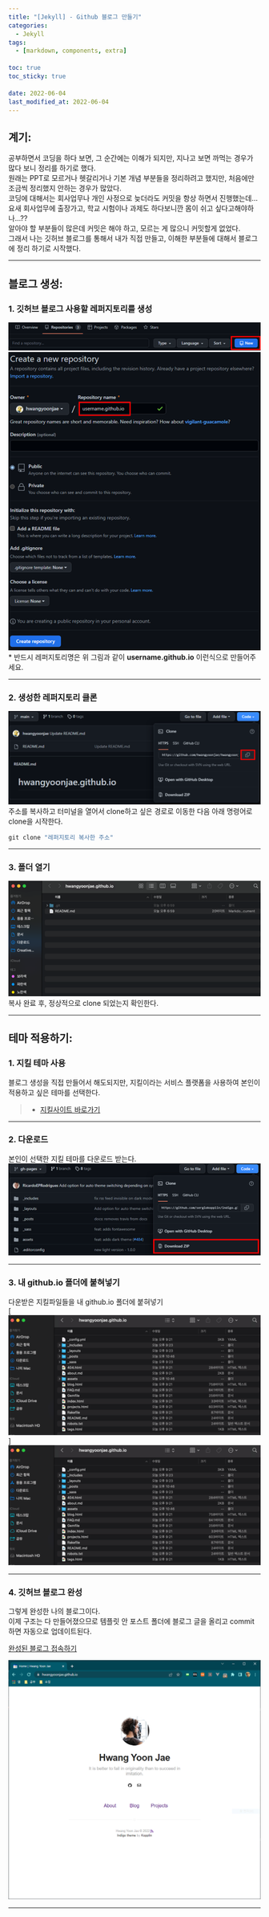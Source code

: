 ```yaml
---
title: "[Jekyll] - Github 블로그 만들기"
categories:
  - Jekyll
tags:
  - [markdown, components, extra]

toc: true
toc_sticky: true

date: 2022-06-04
last_modified_at: 2022-06-04
---
```


## 계기:

공부하면서 코딩을 하다 보면, 그 순간에는 이해가 되지만, 지나고 보면 까먹는 경우가 많다 보니 정리를 하기로 했다. <br>
원래는 PPT로 모르거나 헷갈리거나 기본 개념 부분들을 정리하려고 했지만, 처음에만 조금씩 정리했지 안하는 경우가 많았다. <br>
코딩에 대해서는 회사업무나 개인 사정으로 늦더라도 커밋을 항상 하면서 진행했는데...
요새 회사업무에 출장가고, 학교 시험이나 과제도 하다보니깐 몸이 쉬고 싶다고해야하나...?? <br>
알아야 할 부분들이 많은데 커밋은 해야 하고, 모르는 게 많으니 커밋할게 없었다. <br>
그래서 나는 깃허브 블로그를 통해서 내가 직접 만들고, 이해한 부분들에 대해서 블로그에 정리 하기로 시작했다.

* * *

## 블로그 생성:
### 1. 깃허브 블로그 사용할 레퍼지토리를 생성
[![텍스트](/assets/images/Github/%EB%A0%88%ED%8D%BC%EC%A7%80%ED%86%A0%EB%A6%AC%EC%83%9D%EC%84%B1.PNG)](/assets/images/Github/%EB%A0%88%ED%8D%BC%EC%A7%80%ED%86%A0%EB%A6%AC%EC%83%9D%EC%84%B1.PNG)
[![텍스트](/assets/images/Github/%EB%A0%88%ED%8D%BC%EC%A7%80%ED%86%A0%EB%A6%AC%EC%9D%B4%EB%A6%84%EC%A0%95%ED%95%98%EA%B8%B0.PNG)](/assets/images/Github/%EB%A0%88%ED%8D%BC%EC%A7%80%ED%86%A0%EB%A6%AC%EC%9D%B4%EB%A6%84%EC%A0%95%ED%95%98%EA%B8%B0.PNG)
<br>
\* 반드시 레퍼지토리명은 위 그림과 같이 **username.github.io** 이런식으로 만들어주세요.
* * *

### 2. 생성한 레퍼지토리 클론
[![텍스트](/assets/images/Github/%ED%81%B4%EB%A1%A0%ED%95%98%EA%B8%B0.PNG)](/assets/images/Github/%ED%81%B4%EB%A1%A0%ED%95%98%EA%B8%B0.PNG)
<br>
주소를 복사하고 터미널을 열어서 clone하고 싶은 경로로 이동한 다음 아래 명령어로 clone을 시작한다.
```javascript
git clone "레퍼지토리 복사한 주소"
```
* * *

### 3. 폴더 열기
[![텍스트](/assets/images/Github/%ED%81%B4%EB%A1%A0%ED%99%95%EC%9D%B8.PNG)](/assets/images/Github/%ED%81%B4%EB%A1%A0%ED%99%95%EC%9D%B8.PNG)
<br>
복사 완료 후, 정상적으로 clone 되었는지 확인한다.
* * *

## 테마 적용하기:
### 1. 지킬 테마 사용
블로그 생성을 직접 만들어서 해도되지만, 지킬이라는 서비스 플랫폼을 사용하여 본인이 적용하고 싶은 테마를 선택한다.
<br>
> * [지킬사이트 바로가기](http://jekyllthemes.org/ "지킬테마")

* * *

### 2. 다운로드
본인이 선택한 지킬 테마를 다운로드 받는다.
<br>
[![텍스트](/assets/images/Github/%EC%A7%80%ED%82%AC%ED%85%8C%EB%A7%88%20%EB%8B%A4%EC%9A%B4.PNG)](/assets/images/Github/%EC%A7%80%ED%82%AC%ED%85%8C%EB%A7%88%20%EB%8B%A4%EC%9A%B4.PNG)
* * *

### 3. 내 github.io 폴더에 붙혀넣기
다운받은 지킬파일들을 내 github.io 폴더에 붙혀넣기
<br>
[![텍스트](/assets/images/Github/%EC%A7%80%ED%82%AC%ED%85%8C%EB%A7%88%EC%A0%81%EC%9A%A9.png)]![텍스트](/assets/images/Github/%EC%A7%80%ED%82%AC%ED%85%8C%EB%A7%88%EC%A0%81%EC%9A%A9.png)
* * *

### 4. 깃허브 블로그 완성
그렇게 완성한 나의 블로그이다. <br>
이제 구조는 다 만들어졌으므로 템플릿 안 포스트 폴더에 블로그 글을 올리고 commit하면 자동으로 업데이트된다. <br>

[완성된 블로그 접속하기](https://hwangyoonjae.github.io/ "완성된 블로그 접속하기")

[![텍스트](/assets/images/Github/%EB%B8%94%EB%A1%9C%EA%B7%B8%EC%99%84%EC%84%B1.PNG)](/assets/images/Github/%EB%B8%94%EB%A1%9C%EA%B7%B8%EC%99%84%EC%84%B1.PNG)

* * *